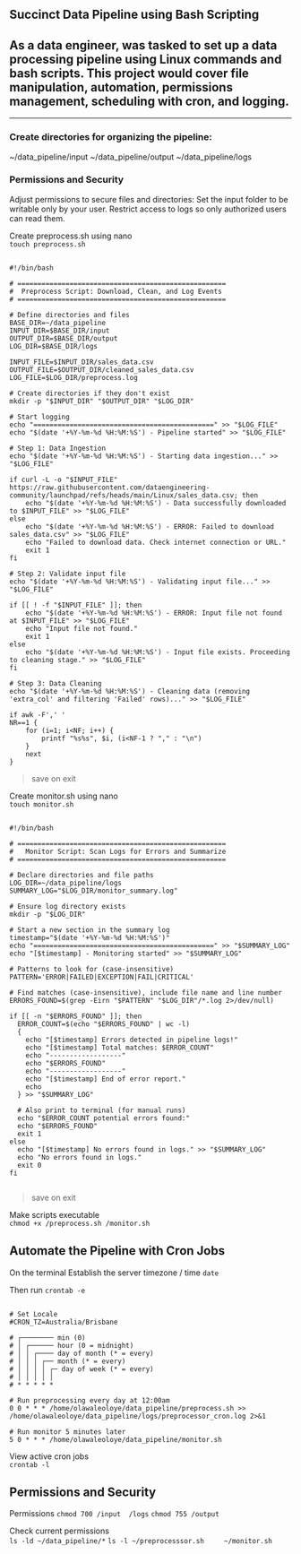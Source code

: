 Succinct Data Pipeline using Bash Scripting
---
## As a data engineer, was tasked to set up a data processing pipeline using Linux commands and bash scripts. This project would cover file manipulation, automation, permissions management, scheduling with cron, and logging.
---
### Create directories for organizing the pipeline:
~/data_pipeline/input
~/data_pipeline/output
~/data_pipeline/logs

### Permissions and Security
Adjust permissions to secure files and directories:
Set the input folder to be writable only by your user.
Restrict access to logs so only authorized users can read them.

Create preprocess.sh using nano <br>
`touch preprocess.sh`

```

#!/bin/bash

# ====================================================
#  Preprocess Script: Download, Clean, and Log Events
# ====================================================

# Define directories and files
BASE_DIR=~/data_pipeline
INPUT_DIR=$BASE_DIR/input
OUTPUT_DIR=$BASE_DIR/output
LOG_DIR=$BASE_DIR/logs

INPUT_FILE=$INPUT_DIR/sales_data.csv
OUTPUT_FILE=$OUTPUT_DIR/cleaned_sales_data.csv
LOG_FILE=$LOG_DIR/preprocess.log

# Create directories if they don't exist
mkdir -p "$INPUT_DIR" "$OUTPUT_DIR" "$LOG_DIR"

# Start logging
echo "=============================================" >> "$LOG_FILE"
echo "$(date '+%Y-%m-%d %H:%M:%S') - Pipeline started" >> "$LOG_FILE"

# Step 1: Data Ingestion
echo "$(date '+%Y-%m-%d %H:%M:%S') - Starting data ingestion..." >> "$LOG_FILE"

if curl -L -o "$INPUT_FILE" https://raw.githubusercontent.com/dataengineering-community/launchpad/refs/heads/main/Linux/sales_data.csv; then
    echo "$(date '+%Y-%m-%d %H:%M:%S') - Data successfully downloaded to $INPUT_FILE" >> "$LOG_FILE"
else
    echo "$(date '+%Y-%m-%d %H:%M:%S') - ERROR: Failed to download sales_data.csv" >> "$LOG_FILE"
    echo "Failed to download data. Check internet connection or URL."
    exit 1
fi

# Step 2: Validate input file
echo "$(date '+%Y-%m-%d %H:%M:%S') - Validating input file..." >> "$LOG_FILE"

if [[ ! -f "$INPUT_FILE" ]]; then
    echo "$(date '+%Y-%m-%d %H:%M:%S') - ERROR: Input file not found at $INPUT_FILE" >> "$LOG_FILE"
    echo "Input file not found."
    exit 1
else
    echo "$(date '+%Y-%m-%d %H:%M:%S') - Input file exists. Proceeding to cleaning stage." >> "$LOG_FILE"
fi

# Step 3: Data Cleaning
echo "$(date '+%Y-%m-%d %H:%M:%S') - Cleaning data (removing 'extra_col' and filtering 'Failed' rows)..." >> "$LOG_FILE"

if awk -F',' '
NR==1 {
    for (i=1; i<NF; i++) {
        printf "%s%s", $i, (i<NF-1 ? "," : "\n")
    }
    next
}

```
> save on exit


Create monitor.sh using nano <br>
`touch monitor.sh`

```

#!/bin/bash

# ====================================================
#   Monitor Script: Scan Logs for Errors and Summarize
# ====================================================

# Declare directories and file paths
LOG_DIR=~/data_pipeline/logs
SUMMARY_LOG="$LOG_DIR/monitor_summary.log"

# Ensure log directory exists
mkdir -p "$LOG_DIR"

# Start a new section in the summary log
timestamp="$(date '+%Y-%m-%d %H:%M:%S')"
echo "=============================================" >> "$SUMMARY_LOG"
echo "[$timestamp] - Monitoring started" >> "$SUMMARY_LOG"

# Patterns to look for (case-insensitive)
PATTERN='ERROR|FAILED|EXCEPTION|FAIL|CRITICAL'

# Find matches (case-insensitive), include file name and line number
ERRORS_FOUND=$(grep -Eirn "$PATTERN" "$LOG_DIR"/*.log 2>/dev/null)

if [[ -n "$ERRORS_FOUND" ]]; then
  ERROR_COUNT=$(echo "$ERRORS_FOUND" | wc -l)
  {
    echo "[$timestamp] Errors detected in pipeline logs!"
    echo "[$timestamp] Total matches: $ERROR_COUNT"
    echo "------------------"
    echo "$ERRORS_FOUND"
    echo "------------------"
    echo "[$timestamp] End of error report."
    echo
  } >> "$SUMMARY_LOG"

  # Also print to terminal (for manual runs)
  echo "$ERROR_COUNT potential errors found:"
  echo "$ERRORS_FOUND"
  exit 1
else
  echo "[$timestamp] No errors found in logs." >> "$SUMMARY_LOG"
  echo "No errors found in logs."
  exit 0
fi


```
> save on exit

Make scripts executable <br>
`chmod +x /preprocess.sh /monitor.sh`

## Automate the Pipeline with Cron Jobs
On the terminal
Establish the server timezone / time 
`date`

Then  run `crontab -e`

```

# Set Locale
#CRON_TZ=Australia/Brisbane

# ┌──────── min (0)
# │ ┌────── hour (0 = midnight)
# │ │ ┌──── day of month (* = every)
# │ │ │ ┌── month (* = every)
# │ │ │ │ ┌─ day of week (* = every)
# │ │ │ │ │
# * * * * *

# Run preprocessing every day at 12:00am
0 0 * * * /home/olawaleoloye/data_pipeline/preprocess.sh >> /home/olawaleoloye/data_pipeline/logs/preprocessor_cron.log 2>&1

# Run monitor 5 minutes later
5 0 * * * /home/olawaleoloye/data_pipeline/monitor.sh

```

View active cron jobs <br>
`crontab -l`

## Permissions and Security
Permissions 
`chmod 700 /input  /logs`
`chmod 755 /output`

Check current permissions <br>
`ls -ld ~/data_pipeline/*`
`ls -l ~/preprocesssor.sh     ~/monitor.sh`










